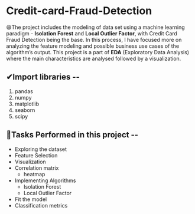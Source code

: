 # Credit-card-Fraud-Detection

😄The project includes the modeling of data set using a machine learning paradigm - **Isolation Forest** and **Local Outlier Factor**, with Credit Card Fraud Detection being the base. In this process, I have focused more on analyzing the feature modeling and possible business use cases of the algorithm’s output.  This project is a part of **EDA** (Exploratory Data Analysis) where the main characteristics are analysed followed by a visualization.


## ✔Import libraries --
 1.  pandas 
 2.  numpy 
 3.  matplotlib
 4.  seaborn 
 5.  scipy
 
## 🧿Tasks Performed in this project -- 

  - Exploring the dataset
  - Feature Selection
  - Visualization
  - Correlation matrix
    - heatmap
  - Implementing Algorithms
    - Isolation Forest
    - Local Outlier Factor
  - Fit the model
  - Classification metrics
  

